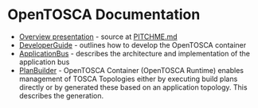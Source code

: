 # OpenTOSCA Documentation

- [Overview presentation](https://gitpitch.com/opentosca/container/) - source at [PITCHME.md](https://github.com/OpenTOSCA/container/blob/master/PITCHME.md)
- [DeveloperGuide](DeveloperGuide.md) - outlines how to develop the OpenTOSCA container
- [ApplicationBus](ApplicationBus.md) - describes the architecture and implementation of the application bus
- [PlanBuilder](PlanBuilder.md) - OpenTOSCA Container (OpenTOSCA Runtime) enables management of TOSCA Topologies either by executing build plans directly or by generated these based on an application topology. This describes the generation.
